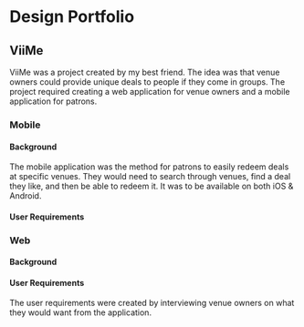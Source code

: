 # Design Portfolio

## ViiMe

ViiMe was a project created by my best friend. The idea was that venue owners could provide unique deals to people if they come in groups. The project required creating a web application for venue owners and a mobile application for patrons. 

### Mobile

#### Background
The mobile application was the method for patrons to easily redeem deals at specific venues. They would need to search through venues, find a deal they like, and then be able to redeem it. It was to be available on both iOS & Android. 

#### User Requirements



### Web

#### Background

#### User Requirements
The user requirements were created by interviewing venue owners on what they would want from the application. 



